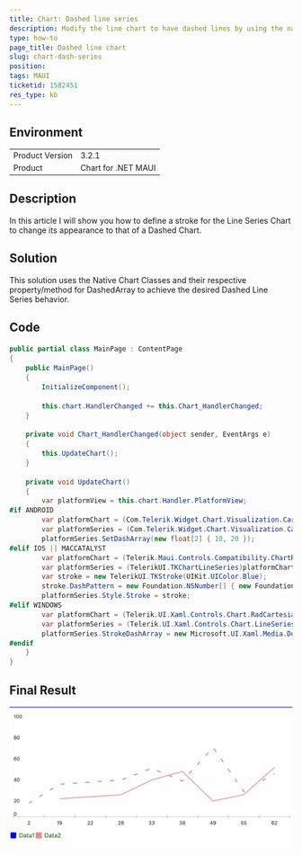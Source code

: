 ```yaml
---
title: Chart: Dashed line series
description: Modify the line chart to have dashed lines by using the native chart.
type: how-to
page_title: Dashed line chart
slug: chart-dash-series
position: 
tags: MAUI
ticketid: 1582451
res_type: kb
---
```


## Environment
<table>
	<tbody>
		<tr>
			<td>Product Version</td>
			<td>3.2.1</td>
		</tr>
		<tr>
			<td>Product</td>
			<td>Chart for .NET MAUI</td>
		</tr>
	</tbody>
</table>


## Description

In this article I will show you how to define a stroke for the Line Series Chart to change its appearance to that of a Dashed Chart.

## Solution

This solution uses the Native Chart Classes and their respective property/method for DashedArray to achieve the desired Dashed Line Series behavior.

## Code

```C#
public partial class MainPage : ContentPage
{
	public MainPage()
	{
		InitializeComponent();

		this.chart.HandlerChanged += this.Chart_HandlerChanged;
	}

	private void Chart_HandlerChanged(object sender, EventArgs e)
	{
		this.UpdateChart();
	}

	private void UpdateChart()
	{
        var platformView = this.chart.Handler.PlatformView;
#if ANDROID
        var platformChart = (Com.Telerik.Widget.Chart.Visualization.CartesianChart.RadCartesianChartView)platformView;
        var platformSeries = (Com.Telerik.Widget.Chart.Visualization.CartesianChart.Series.Categorical.LineSeries)platformChart.Series.Get(1);
        platformSeries.SetDashArray(new float[2] { 10, 20 });
#elif IOS || MACCATALYST
        var platformChart = (Telerik.Maui.Controls.Compatibility.ChartRenderer.iOS.TKExtendedChart)platformView;
		var platformSeries = (TelerikUI.TKChartLineSeries)platformChart.Series[1];
        var stroke = new TelerikUI.TKStroke(UIKit.UIColor.Blue);
        stroke.DashPattern = new Foundation.NSNumber[] { new Foundation.NSNumber(10), new Foundation.NSNumber(20) };
        platformSeries.Style.Stroke = stroke;
#elif WINDOWS
        var platformChart = (Telerik.UI.Xaml.Controls.Chart.RadCartesianChart)platformView;
        var platformSeries = (Telerik.UI.Xaml.Controls.Chart.LineSeries)platformChart.Series[1];
        platformSeries.StrokeDashArray = new Microsoft.UI.Xaml.Media.DoubleCollection { 10, 20 };
#endif
    }
}
```

## Final Result

![Chart Palette](images/dashedchart-mac.png)